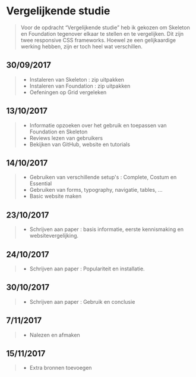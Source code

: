# Vergelijkende studie


> Voor de opdracht “Vergelijkende studie” heb ik gekozen om Skeleton en Foundation tegenover elkaar te stellen en te vergelijken. Dit zijn twee responsive CSS frameworks. Hoewel ze een gelijkaardige werking hebben, zijn er toch heel wat verschillen.


## 30/09/2017

> - Instaleren van Skeleton : zip uitpakken
> - Instaleren van Foundation : zip uitpakken
> - Oefeningen op Grid vergeleken

## 13/10/2017

> - Informatie opzoeken over het gebruik en toepassen van Foundation en Skeleton
> - Reviews lezen van gebruikers
> - Bekijken van GitHub, website en tutorials

## 14/10/2017

> - Gebruiken van verschillende setup's : Complete, Costum en Essential
> - Gebruiken van forms, typography, navigatie, tables, ...
> - Basic website maken

## 23/10/2017

> - Schrijven aan paper : basis informatie, eerste kennismaking en websitevergelijking.

## 24/10/2017

> - Schrijven aan paper : Populariteit en installatie.


## 30/10/2017
 
> - Schrijven aan paper : Gebruik en conclusie

## 7/11/2017

> - Nalezen en afmaken

## 15/11/2017

> - Extra bronnen toevoegen





